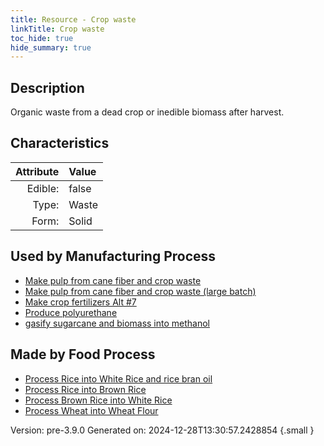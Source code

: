 ```yaml
---
title: Resource - Crop waste
linkTitle: Crop waste
toc_hide: true
hide_summary: true
---
```


## Description
Organic waste from a dead crop or inedible biomass after harvest. 

## Characteristics

| Attribute      | Value |
|--------:|:------|
|Edible:|false|
|Type:|Waste|
|Form:|Solid|
 

## Used by Manufacturing Process

- [Make pulp from cane fiber and crop waste](/docs/definitions/process/make-pulp-from-cane-fiber-and-crop-waste)
- [Make pulp from cane fiber and crop waste (large batch)](/docs/definitions/process/make-pulp-from-cane-fiber-and-crop-waste--large-batch-)
- [Make crop fertilizers Alt #7](/docs/definitions/process/make-crop-fertilizers-alt--7)
- [Produce polyurethane](/docs/definitions/process/produce-polyurethane)
- [gasify sugarcane and biomass into methanol](/docs/definitions/process/gasify-sugarcane-and-biomass-into-methanol)


## Made by Food Process

- [Process Rice into White Rice and rice bran oil](/docs/definitions/food/process-rice-into-white-rice-and-rice-bran-oil)
- [Process Rice into Brown Rice](/docs/definitions/food/process-rice-into-brown-rice)
- [Process Brown Rice into White Rice](/docs/definitions/food/process-brown-rice-into-white-rice)
- [Process Wheat into Wheat Flour](/docs/definitions/food/process-wheat-into-wheat-flour)

    

Version: pre-3.9.0 Generated on: 2024-12-28T13:30:57.2428854
{.small }
